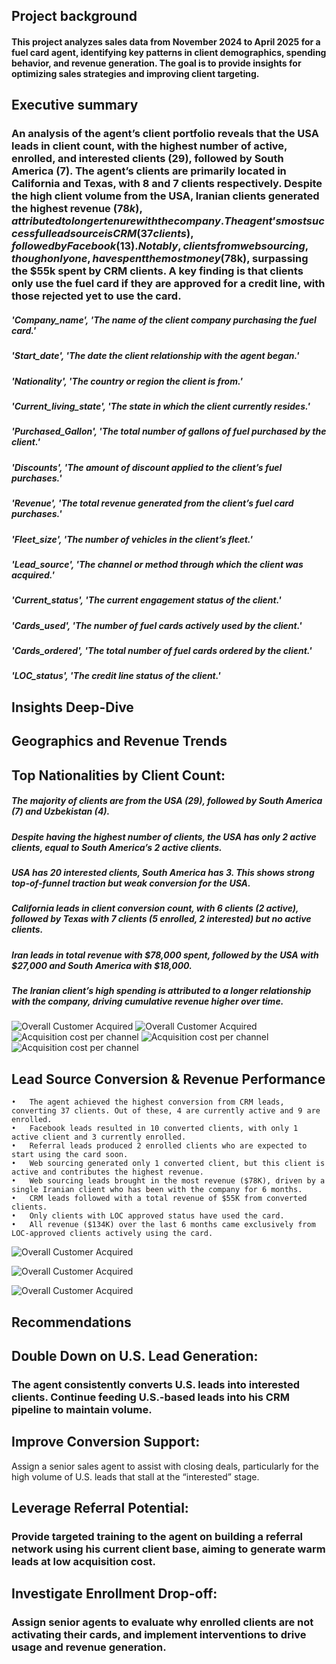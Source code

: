## Project background

#### This project analyzes sales data from November 2024 to April 2025 for a fuel card agent, identifying key patterns in client demographics, spending behavior, and revenue generation. The goal is to provide insights for optimizing sales strategies and improving client targeting.


## Executive summary

### An analysis of the agent’s client portfolio reveals that the USA leads in client count, with the highest number of active, enrolled, and interested clients (29), followed by South America (7). The agent’s clients are primarily located in California and Texas, with 8 and 7 clients respectively. Despite the high client volume from the USA, Iranian clients generated the highest revenue ($78k), attributed to longer tenure with the company. The agent’s most successful lead source is CRM (37 clients), followed by Facebook (13). Notably, clients from web sourcing, though only one, have spent the most money ($78k), surpassing the $55k spent by CRM clients. A key finding is that clients only use the fuel card if they are approved for a credit line, with those rejected yet to use the card.

##### 'Company_name', 'The name of the client company purchasing the fuel card.'
##### 'Start_date', 'The date the client relationship with the agent began.'
#####  'Nationality', 'The country or region the client is from.'
#####  'Current_living_state', 'The state in which the client currently resides.'
#####  'Purchased_Gallon', 'The total number of gallons of fuel purchased by the client.'
#####  'Discounts', 'The amount of discount applied to the client’s fuel purchases.'
#####  'Revenue', 'The total revenue generated from the client’s fuel card purchases.'
#####  'Fleet_size', 'The number of vehicles in the client’s fleet.'
#####  'Lead_source', 'The channel or method through which the client was acquired.'
#####  'Current_status', 'The current engagement status of the client.'
#####  'Cards_used', 'The number of fuel cards actively used by the client.'
#####  'Cards_ordered', 'The total number of fuel cards ordered by the client.'
#####  'LOC_status', 'The credit line status of the client.'

## Insights Deep-Dive

## Geographics and Revenue Trends

## Top Nationalities by Client Count:
##### The majority of clients are from the USA (29), followed by South America (7) and Uzbekistan (4).
##### Despite having the highest number of clients, the USA has only 2 active clients, equal to South America’s 2 active clients.
##### USA has 20 interested clients, South America has 3. This shows strong top-of-funnel traction but weak conversion for the USA.
##### California leads in client conversion count, with 6 clients (2 active), followed by Texas with 7 clients (5 enrolled, 2 interested) but no active clients.
##### Iran leads in total revenue with $78,000 spent, followed by the USA with $27,000 and South America with $18,000.
##### The Iranian client’s high spending is attributed to a longer relationship with the company, driving cumulative revenue higher over time.

![Overall Customer Acquired](/overall_clients.png)
![Overall Customer Acquired](/status_by_region.png)
![Acquisition cost per channel](/client_status_by_state.png)
![Acquisition cost per channel](/revenue_by_nationality.png)
![Acquisition cost per channel](/revenue_by_state.png)




## Lead Source Conversion & Revenue Performance
	•	The agent achieved the highest conversion from CRM leads, converting 37 clients. Out of these, 4 are currently active and 9 are enrolled.
	•	Facebook leads resulted in 10 converted clients, with only 1 active client and 3 currently enrolled.
	•	Referral leads produced 2 enrolled clients who are expected to start using the card soon.
	•	Web sourcing generated only 1 converted client, but this client is active and contributes the highest revenue.
	•	Web sourcing leads brought in the most revenue ($78K), driven by a single Iranian client who has been with the company for 6 months.
	•	CRM leads followed with a total revenue of $55K from converted clients.
	•	Only clients with LOC approved status have used the card.
	•	All revenue ($134K) over the last 6 months came exclusively from LOC-approved clients actively using the card.

![Overall Customer Acquired](/client_status_by_source.png)

![Overall Customer Acquired](/revenue_by_source.png)

![Overall Customer Acquired](/revenue_by_loc.png)


## Recommendations

## Double Down on U.S. Lead Generation:
### The agent consistently converts U.S. leads into interested clients. Continue feeding U.S.-based leads into his CRM pipeline to maintain volume.

## Improve Conversion Support:
Assign a senior sales agent to assist with closing deals, particularly for the high volume of U.S. leads that stall at the “interested” stage.

## Leverage Referral Potential:
### Provide targeted training to the agent on building a referral network using his current client base, aiming to generate warm leads at low acquisition cost.

## Investigate Enrollment Drop-off:
### Assign senior agents to evaluate why enrolled clients are not activating their cards, and implement interventions to drive usage and revenue generation.

